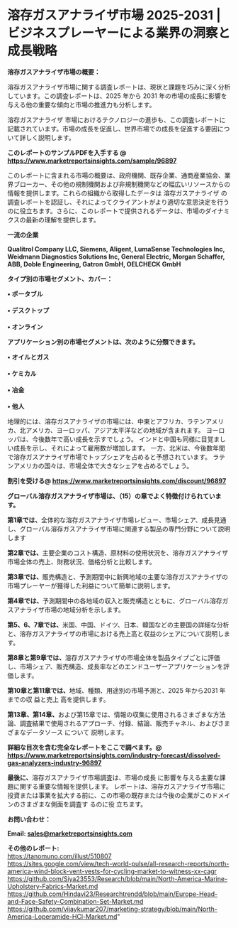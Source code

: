 # 溶存ガスアナライザ市場 2025-2031 |ビジネスプレーヤーによる業界の洞察と成長戦略

<strong><b>溶存ガスアナライザ市場の概要：</b></strong>

溶存ガスアナライザ市場に関する調査レポートは、現状と課題を巧みに深く分析しています。この調査レポートは、2025 年から 2031 年の市場の成長に影響を与える他の重要な傾向と市場の推進力も分析します。

溶存ガスアナライザ 市場におけるテクノロジーの進歩も、この調査レポートに記載されています。市場の成長を促進し、世界市場での成長を促進する要因について詳しく説明します。

<strong>このレポートのサンプルPDFを入手する @ <a href=https://www.marketreportsinsights.com/sample/96897>https://www.marketreportsinsights.com/sample/96897</a></strong>

このレポートに含まれる市場の概要は、政府機関、既存企業、通商産業協会、業界ブローカー、その他の規制機関および非規制機関などの幅広いリソースからの情報を提供します。これらの組織から取得したデータは 溶存ガスアナライザ の調査レポートを認証し、それによってクライアントがより適切な意思決定を行うのに役立ちます。さらに、このレポートで提供されるデータは、市場のダイナミクスの最新の理解を提供します。

<strong>一流の企業</strong>

<strong><b>Qualitrol Company LLC, Siemens, Aligent, LumaSense Technologies Inc, Weidmann Diagnostics Solutions Inc, General Electric, Morgan Schaffer, ABB, Doble Engineering, Gatron GmbH, OELCHECK GmbH</b></strong>

<strong><b>タイプ別の市場セグメント、カバー：</b></strong>

<strong>• ポータブル<br><br>• デスクトップ<br><br>• オンライン</strong>

<strong><b>アプリケーション別の市場セグメントは、次のように分類できます。</b></strong>

<strong>• オイルとガス<br><br>• ケミカル<br><br>• 冶金<br><br>• 他人</strong>

 地理的には、溶存ガスアナライザの市場には、中東とアフリカ、ラテンアメリカ、北アメリカ、ヨーロッパ、アジア太平洋などの地域が含まれます。 ヨーロッパは、今後数年で高い成長を示すでしょう。 インドと中国も同様に目覚ましい成長を示し、それによって雇用数が増加します。 一方、北米は、今後数年間で溶存ガスアナライザ市場でトップシェアを占めると予想されています。 ラテンアメリカの国々は、市場全体で大きなシェアを占めるでしょう。

<strong>割引を受ける@ <a href=https://www.marketreportsinsights.com/discount/96897>https://www.marketreportsinsights.com/discount/96897</a></strong>

<strong><b>グローバル溶存ガスアナライザ市場は、（15）の章でよく特徴付けられています。</b></strong>

<strong><b>第</b></strong><strong><b>1章では、</b></strong>全体的な溶存ガスアナライザ市場レビュー、市場シェア、成長見通し、グローバル溶存ガスアナライザ市場に関連する製品の専門分野について説明します

<strong><b>第2章では、</b></strong>主要企業のコスト構造、原材料の使用状況を、溶存ガスアナライザ市場全体の売上、財務状況、価格分析と比較します。

<strong><b>第3章では、</b></strong>販売構造と、予測期間中に新興地域の主要な溶存ガスアナライザの市場プレーヤーが獲得した利益について簡単に説明します。

<strong><b>第4章では、</b></strong>予測期間中の各地域の収入と販売構造とともに、グローバル溶存ガスアナライザ市場の地域分析を示します。

<strong><b>第5、6、7章では、</b></strong>米国、中国、ドイツ、日本、韓国などの主要国の詳細な分析と、溶存ガスアナライザの市場における売上高と収益のシェアについて説明します。

<strong><b>第8章と第9章では、</b></strong>溶存ガスアナライザの市場全体を製品タイプごとに評価し、市場シェア、販売構造、成長率などのエンドユーザーアプリケーションを評価します。

<strong><b>第10章と第11章では、</b></strong>地域、種類、用途別の市場予測と、2025 年から2031 年までの収 益と売上 高を提供します。

<strong><b>第13章、第14章、</b></strong>および第15章では、情報の収集に使用されるさまざまな方法論、調査結果で使用されるアプローチ、付録、結論、販売チャネル、およびさまざまなデータソース について 説明します。

<strong>詳細な目次を含む完全なレポートをここで調べます。@ <a href=https://www.marketreportsinsights.com/industry-forecast/dissolved-gas-analyzers-industry-96897>https://www.marketreportsinsights.com/industry-forecast/dissolved-gas-analyzers-industry-96897</a></strong>

<strong><b>最後に、</b></strong>溶存ガスアナライザ市場調査は、市場の成長 に影響を</a>与える主要な課題に関する重要な情報を提供します。 レポートは、溶存ガスアナライザ市場に投資または事業を拡大する前に、この市場の既存または今後の企業がこのドメインのさまざまな側面を調査す るのに役 立ちます。

<strong><b>お問い合わせ：</b></strong>

<strong>Email: </strong><a href=mailto:sales@marketreportsinsights.com><strong>sales@marketreportsinsights.com</strong></a>

<strong>その他のレポート:</strong>
<br>
<a href=https://tanomuno.com/illust/510807>https://tanomuno.com/illust/510807</a>
<br>
<a href=https://sites.google.com/view/tech-world-pulse/all-research-reports/north-america-wind-block-vent-vests-for-cycling-market-to-witness-xx-cagr>https://sites.google.com/view/tech-world-pulse/all-research-reports/north-america-wind-block-vent-vests-for-cycling-market-to-witness-xx-cagr</a>
<br>
<a href=https://github.com/Siya23553/Research/blob/main/North-America-Marine-Upholstery-Fabrics-Market.md>https://github.com/Siya23553/Research/blob/main/North-America-Marine-Upholstery-Fabrics-Market.md</a>
<br>
<a href=https://github.com/Hindavi23/Researchtrendd/blob/main/Europe-Head-and-Face-Safety-Combination-Set-Market.md>https://github.com/Hindavi23/Researchtrendd/blob/main/Europe-Head-and-Face-Safety-Combination-Set-Market.md</a>
<br>
<a href=https://github.com/vijaykumar207/marketing-strategy/blob/main/North-America-Loperamide-HCl-Market.md>https://github.com/vijaykumar207/marketing-strategy/blob/main/North-America-Loperamide-HCl-Market.md</a>"
